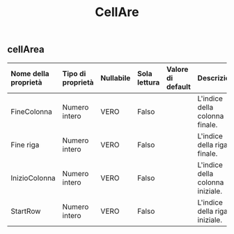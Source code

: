 ﻿---
title: CellAre
second_title: Aspose.Cells Cloud Documen
type: docs
url: /it/specification/model/cellarea/
description: "Aspose.Cells Specifica del modello cloud: CellArea. Gestisci facilmente Excel e altri fogli di calcolo con funzionalità come apertura, generazione, modifica, divisione, unione, confronto e conversione"
weight: 50
---
## **cellArea**

 

| Nome della proprietà| Tipo di proprietà| Nullabile| Sola lettura| Valore di default| Descrizione|
|:- |:- |:- |:- |:- |:- |
| FineColonna| Numero intero| VERO| Falso|| L'indice della colonna finale.|
| Fine riga| Numero intero| VERO| Falso|| L'indice della riga finale.|
| InizioColonna| Numero intero| VERO| Falso|| L'indice della colonna iniziale.|
| StartRow| Numero intero| VERO| Falso|| L'indice della riga iniziale.|

